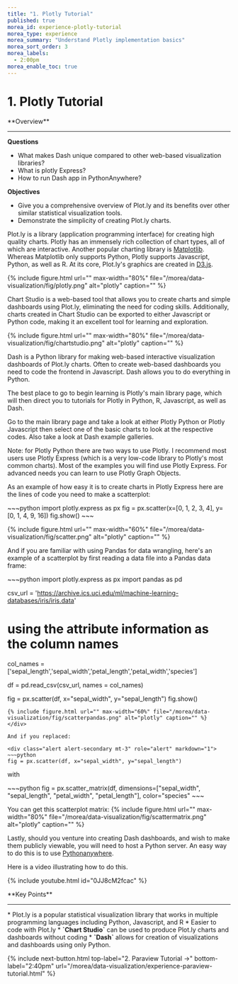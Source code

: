 ```yaml
---
title: "1. Plotly Tutorial"
published: true
morea_id: experience-plotly-tutorial
morea_type: experience
morea_summary: "Understand Plotly implementation basics"
morea_sort_order: 3
morea_labels:
  - 2:00pm
morea_enable_toc: true
---
```


# 1. Plotly Tutorial

<div class="alert alert-info mt-3" role="alert" markdown="1">
<i class="fa-solid fa-globe fa-xl"></i> **Overview**
<hr/>

**Questions**
* What makes Dash unique compared to other web-based visualization libraries?
* What is plotly Express?
* How to run Dash app in PythonAnywhere?

**Objectives**
* Give you a comprehensive overview of Plot.ly and its benefits over other similar statistical visualization tools.
* Demonstrate the simplicity of creating Plot.ly charts.
</div>

Plot.ly is a library (application programming interface) for  creating high quality charts. Plotly has an immensely rich collection of chart types, all of which are interactive. Another popular charting library is [Matplotlib](https://matplotlib.org/). Whereas Matplotlib only supports Python, Plotly supports Javascript, Python, as well as R. At its core, Plot.ly's graphics are created in [D3.js](https://d3js.org/).

{% include figure.html url="" max-width="80%" file="/morea/data-visualization/fig/plotly.png" alt="plotly" caption="" %}


Chart Studio is a web-based tool that allows you to create charts and simple dashboards using Plot.ly, eliminating the need for coding skills. Additionally, charts created in Chart Studio can be exported to either Javascript or Python code, making it an excellent tool for learning and exploration.

{% include figure.html url="" max-width="80%" file="/morea/data-visualization/fig/chartstudio.png" alt="plotly" caption="" %}

Dash is a Python library for making web-based interactive visualization dashboards of Plot.ly charts. Often to create web-based dashboards you need to code the frontend in Javascript. Dash allows you to do everything in Python.

The best place to go to begin learning is Plotly's main library page, which will then direct you to tutorials for Plotly in Python, R, Javascript, as well as Dash.

Go to the main library page and take a look at either Plotly Python or Plotly Javascript then select one of the basic charts to look at the respective codes. Also take a look at Dash example galleries.

Note: for Plotly Python there are two ways to use Plotly. I recommend most users use Plotly Express (which is a very low-code library to Plotly's most common charts). Most of the examples you will find use Plotly Express. For advanced needs you can learn to use Plotly Graph Objects.

As an example of how easy it is to create charts in Plotly Express here are the lines of code you need to make a scatterplot:

<div class="alert alert-secondary mt-3" role="alert" markdown="1">
~~~python
import plotly.express as px
fig = px.scatter(x=[0, 1, 2, 3, 4], y=[0, 1, 4, 9, 16])
fig.show()
~~~

{% include figure.html url="" max-width="60%" file="/morea/data-visualization/fig/scatter.png" alt="plotly" caption="" %}
</div>

And if you are familiar with using Pandas for data wrangling, here's an example of a scatterplot by first reading a data file into a Pandas data frame:

<div class="alert alert-secondary mt-3" role="alert" markdown="1">
~~~python
import plotly.express as px
import pandas as pd

csv_url = 'https://archive.ics.uci.edu/ml/machine-learning-databases/iris/iris.data'

# using the attribute information as the column names
col_names = ['sepal_length','sepal_width','petal_length','petal_width','species']

df =  pd.read_csv(csv_url, names = col_names)

fig = px.scatter(df, x="sepal_width", y="sepal_length")
fig.show()
~~~
{% include figure.html url="" max-width="60%" file="/morea/data-visualization/fig/scatterpandas.png" alt="plotly" caption="" %}
</div>

And if you replaced:

<div class="alert alert-secondary mt-3" role="alert" markdown="1">
~~~python
fig = px.scatter(df, x="sepal_width", y="sepal_length")
~~~
</div>

with

<div class="alert alert-secondary mt-3" role="alert" markdown="1">
~~~python
fig = px.scatter_matrix(df, dimensions=["sepal_width", "sepal_length", "petal_width", "petal_length"], color="species"
~~~
</div>

You can get this scatterplot matrix:
{% include figure.html url="" max-width="80%" file="/morea/data-visualization/fig/scattermatrix.png" alt="plotly" caption="" %}


Lastly, should you venture into creating Dash dashboards, and wish to make them publicly viewable, you will need to host a Python server.
An easy way to do this is to use [Pythonanywhere](https://www.pythonanywhere.com/).


Here is a video illustrating how to do this.

{% include youtube.html id="0JJ8cM2fcac" %}

<div class="alert alert-success mt-3" role="alert" markdown="1">
<i class="fa-solid fa-globe fa-xl"></i> **Key Points**
<hr/>
* Plot.ly is a popular statistical visualization library that works in multiple programming languages including Python, Javascript, and R
* Easier to code with Plot.ly
* <strong>`Chart Studio`</strong> can be used to produce Plot.ly charts and dashboards without coding
* <strong>`Dash`</strong> allows for creation of visualizations and dashboards using only Python.
</div>


{% include next-button.html 
           top-label="2. Paraview Tutorial ->" 
           bottom-label="2:40pm" 
           url="/morea/data-visualization/experience-paraview-tutorial.html" %}
